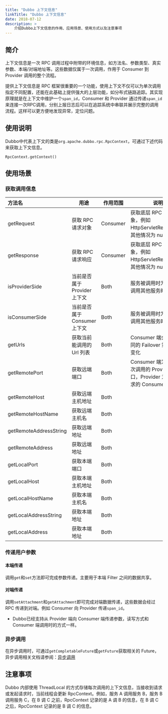 ```yaml
---
title: "Dubbo 上下文信息"
linkTitle: "Dubbo 上下文信息"
date: 2018-07-12
description: >
    介绍Dubbo上下文信息的作用、应用场景、使用方式以及注意事项
---
```


## 简介
上下文信息是一次 RPC 调用过程中附带的环境信息，如方法名、参数类型、真实参数、本端/对端地址等。这些数据仅属于一次调用，作用于 Consumer 到 Provider 调用的整个流程。

提供上下文信息是 RPC 框架很重要的一个功能，使用上下文不仅可以为单次调用指定不同配置，还能在此基础上提供强大的上层功能，如分布式链路追踪。其实现原理就是在上下文中维护一个`span_id`，Consumer 和 Provider 通过传递`span_id`来连接一次RPC调用，分别上报日志后可以在追踪系统中串联并展示完整的调用流程。这样可以更方便地发现异常，定位问题。


## 使用说明
Dubbo中代表上下文的类是`org.apache.dubbo.rpc.RpcContext`，可通过下述代码来获取上下文信息。
```
RpcContext.getContext()
```
## 使用场景
###  获取调用信息
| 方法名                 | 用途                         | 作用范围 | 说明                                                         |
| :--------------------- | ---------------------------- | -------- | ------------------------------------------------------------ |
| getRequest             | 获取 RPC 请求对象            | Consumer | 获取底层 RPC 请求对象，例如 HttpServletRequest，其他情况为 null |
| getResponse            | 获取 RPC 请求响应            | Consumer | 获取底层 RPC 响应对象，例如HttpServletResponse，其他情况为 null |
| isProviderSide         | 当前是否属于 Provider 上下文 | Both     | 服务被调用时为 true，调用其他服务时为false                   |
| isConsumerSide         | 当前是否属于 Consumer 上下文 | Both     | 服务被调用时为 false，调用其他服务时为 true                  |
| getUrls                | 获取当前能调用的 Url 列表    | Both     | Consumer 端会根据不同的 Failover 策略实时变化                |
| getRemotePort          | 获取远端端口                 | Both     | Consumer 端为最后一次调用的 Provider 端口，Provider 为当前请求的 Consumer 端口 |
| getRemoteHost          | 获取远端主机地址             | Both     |                                                              |
| getRemoteHostName      | 获取远端主机名               | Both     |                                                              |
| getRemoteAddressString | 获取远端地址                 | Both     |                                                              |
| getRemoteAddress       | 获取远端地址                 | Both     |                                                              |
| getLocalPort           | 获取本端端口                 | Both     |                                                              |
| getLocalHost           | 获取本端主机地址             | Both     |                                                              |
| getLocalHostName       | 获取本端主机名               | Both     |                                                              |
| getLocalAddressString  | 获取本端地址                 | Both     |                                                              |
| getLocalAddress        | 获取本端地址                 | Both     |                                                              |



### 传递用户参数

#### 本端传递

调用`get`和`set`方法即可完成参数传递。主要用于本端 Filter 之间的数据共享。

#### 对端传递

调用`setAttachment`和`getAttachment`即可完成对端数据传递，这些数据会经过 RPC 传递到对端。例如 Consumer 向 Provider 传递`span_id`。

- Dubbo已经支持从 Provider 端向 Consumer 端传递参数，读写方式和 Consumer 端调用时的方式一样。

### 异步调用

在异步调用时，可通过`getCompletableFuture`或`getFuture`获取相关的 Future，异步调用相关文档请参阅：[异步调用](/zh/docs/advanced/async-call/)

## 注意事项

Dubbo 内部使用 ThreadLocal 的方式存储每次调用的上下文信息，当接收到请求或发起请求时，当前线程会更新 RpcContext。例如，服务 A 调用服务 B，服务 B 调用服务 C，在 B 调 C 之前，RpcContext 记录的是 A 调 B 的信息，在 B 调 C 之后，RpcContext 记录的是 B 调 C 的信息。
